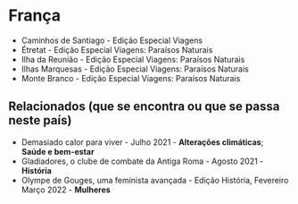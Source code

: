 # França

- Caminhos de Santiago - Edição Especial Viagens
- Étretat - Edição Especial Viagens: Paraísos Naturais
- Ilha da Reunião - Edição Especial Viagens: Paraísos Naturais
- Ilhas Marquesas - Edição Especial Viagens: Paraísos Naturais
- Monte Branco - Edição Especial Viagens: Paraísos Naturais

## Relacionados (que se encontra ou que se passa neste país)

- Demasiado calor para viver - Julho 2021 - **Alterações climáticas**; **Saúde e bem-estar**
- Gladiadores, o clube de combate da Antiga Roma - Agosto 2021 - **História**
- Olympe de Gouges, uma feminista avançada - Edição História, Fevereiro Março 2022 - **Mulheres**
